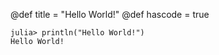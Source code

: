 @def title = "Hello World!"
@def hascode = true

```julia-repl
julia> println("Hello World!")
Hello World!
```